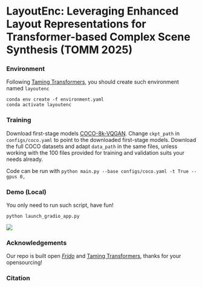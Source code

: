 # LayoutEnc: Leveraging Enhanced Layout Representations for Transformer-based Complex Scene Synthesis (TOMM 2025)

### Environment

Following [Taming Transformers](https://github.com/CompVis/taming-transformers), you should create such environment named `layoutenc`

```
conda env create -f environment.yaml
conda activate layoutenc
```

### Training
Download first-stage models [COCO-8k-VQGAN](https://heibox.uni-heidelberg.de/f/78dea9589974474c97c1/).
Change `ckpt_path` in `configs/coco.yaml` to point to the downloaded first-stage models.
Download the full COCO datasets and adapt `data_path` in the same files, unless working with the 100 files provided for training and validation suits your needs already.

Code can be run with
`python main.py --base configs/coco.yaml -t True --gpus 0,`


### Demo (Local)
You only need to run such script, have fun!
```
python launch_gradio_app.py
```
![](assets/demo_snapshot.png)

### Acknowledgements
Our repo is built open [*Frido*](https://github.com/davidhalladay/Frido) and [Taming Transformers](https://github.com/CompVis/taming-transformers), thanks for your opensourcing!
<!--
**LayoutEnc/LayoutEnc** is a ✨ _special_ ✨ repository because its `README.md` (this file) appears on your GitHub profile.

Here are some ideas to get you started:

- 🔭 I’m currently working on ...
- 🌱 I’m currently learning ...
- 👯 I’m looking to collaborate on ...
- 🤔 I’m looking for help with ...
- 💬 Ask me about ...
- 📫 How to reach me: ...
- 😄 Pronouns: ...
- ⚡ Fun fact: ...
-->

### Citation
